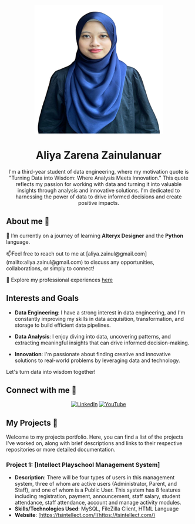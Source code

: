 <p align="center">
<div align="center">
  <img src="formalpic.png" alt="aliyazarena" width="350px" height="350px">
</div>
</p>

<h1 align="center"> Aliya Zarena Zainulanuar</h1>
<p align ="center">I'm a third-year student of data engineering, where my motivation quote is "Turning Data into Wisdom: Where Analysis Meets Innovation." This quote reflects my passion for working with data and turning it into valuable insights through analysis and innovative solutions. I'm dedicated to harnessing the power of data to drive informed decisions and create positive impacts.</p>


## About me 👋 
<p>🌱 I’m currently on a journey of learning <b>Alteryx Designer</b> and the <b>Python</b> language.</p>
<p>📫Feel free to reach out to me at [aliya.zainul@gmail.com](mailto:aliya.zainul@gmail.com) to discuss any opportunities, collaborations, or simply to connect!</p>
<p >📄 Explore my professional experiences <a href="https://drive.google.com/drive/folders/1jek4rnPNroJZWvw2bvfY4rggrgo7Jlv7?usp=sharing">here</a></p>


## Interests and Goals
- **Data Engineering**: I have a strong interest in data engineering, and I'm constantly improving my skills in data acquisition, transformation, and storage to build efficient data pipelines.

- **Data Analysis**: I enjoy diving into data, uncovering patterns, and extracting meaningful insights that can drive informed decision-making.

- **Innovation**: I'm passionate about finding creative and innovative solutions to real-world problems by leveraging data and technology.

Let's turn data into wisdom together!


## Connect with me 🔗
<p align="center">
  <a href="https://linkedin.com/in/aliya-zarena-239469270" target="blank"><img src="https://raw.githubusercontent.com/rahuldkjain/github-profile-readme-generator/master/src/images/icons/Social/linked-in-alt.svg" alt="LinkedIn" height="30" width="40" /></a>
  <a href="https://www.youtube.com/c/AliyaZarena" target="_blank"><img src="https://raw.githubusercontent.com/rahuldkjain/github-profile-readme-generator/master/src/images/icons/Social/youtube.svg" alt="YouTube" height="30" width="40" /></a>
</p>


## My Projects 📁
Welcome to my projects portfolio. Here, you can find a list of the projects I've worked on, along with brief descriptions and links to their respective repositories or more detailed documentation.

 ### Project 1: [Intellect Playschool Management System]

- **Description**: There will be four types of users in this management system, three of whom are active users (Administrator, Parent, and Staff), and one of whom is a Public User. This system has 8 features including registration, payment, announcement, staff salary, student attendance, staff attendance, account and manage activity modules.
- **Skills/Technologies Used**: MySQL, FileZilla Client, HTML Language
- **Website**: [https://tsintellect.com/](https://tsintellect.com/)





